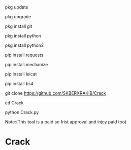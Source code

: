pkg update

pkg upgrade

pkg install git

pkg install python

pkg install python2

pip install requests

pip install mechanize

pip install lolcat

pip install bs4

git clone https://github.com/SKBERXRAKIB/Crack

cd Crack

python Crack.py

Note:(This tool is a paid so frist approval and injoy paid too)

# Crack
